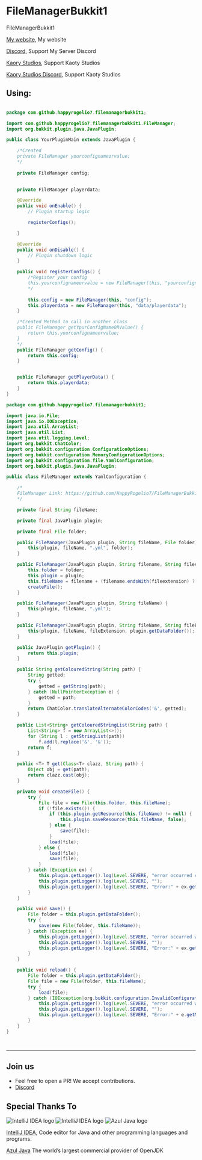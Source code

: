 # FileManagerBukkit1
FileManagerBukkit1

[My website](https://happyrogelio7.xyz), My website 

[Discord](https://discord.gg/3EebYUyeUX), Support My Server Discord

[Kaory Studios](https://kaorystudios.xyz), Support Kaoty Studios

[Kaory Studios Discord](https://discord.gg/Gw7m8kC), Support Kaoty Studios

## Using:
```java

package com.github.happyrogelio7.filemanagerbukkit1;

import com.github.happyrogelio7.filemanagerbukkit1.FileManager;
import org.bukkit.plugin.java.JavaPlugin;

public class YourPluginMain extends JavaPlugin {

    /*Created 
    private FileManager yourconfignameorvalue;
    */
    
    private FileManager config;
    

    private FileManager playerdata;

    @Override
    public void onEnable() {
        // Plugin startup logic

        registerConfigs();

    }

    @Override
    public void onDisable() {
        // Plugin shutdown logic
    }

    public void registerConfigs() {
        /*Register your config
        this.yourconfignameorvalue = new FileManager(this, "yourconfignameorvalue");
        */
        
        this.config = new FileManager(this, "config");
        this.playerdata = new FileManager(this, "data/playerdata");
    }

    /*Created Method to call in another class
    public FileManager getYpurConfigNameORValue() {
        return this.yourconfignameorvalue;
    }
    */
    public FileManager getConfig() {
        return this.config;
    }


    public FileManager getPlayerData() {
        return this.playerdata;
    }
}


```


```java
package com.github.happyrogelio7.filemanagerbukkit1;

import java.io.File;
import java.io.IOException;
import java.util.ArrayList;
import java.util.List;
import java.util.logging.Level;
import org.bukkit.ChatColor;
import org.bukkit.configuration.ConfigurationOptions;
import org.bukkit.configuration.MemoryConfigurationOptions;
import org.bukkit.configuration.file.YamlConfiguration;
import org.bukkit.plugin.java.JavaPlugin;

public class FileManager extends YamlConfiguration {

    /*
    FileManager Link: https://github.com/HappyRogelio7/FileManagerBukkit1
    */

    private final String fileName;

    private final JavaPlugin plugin;

    private final File folder;

    public FileManager(JavaPlugin plugin, String fileName, File folder) {
        this(plugin, fileName, ".yml", folder);
    }

    public FileManager(JavaPlugin plugin, String filename, String fileextension, File folder) {
        this.folder = folder;
        this.plugin = plugin;
        this.fileName = filename + (filename.endsWith(fileextension) ? "" : fileextension);
        createFile();
    }

    public FileManager(JavaPlugin plugin, String fileName) {
        this(plugin, fileName, ".yml");
    }

    public FileManager(JavaPlugin plugin, String fileName, String fileExtension) {
        this(plugin, fileName, fileExtension, plugin.getDataFolder());
    }

    public JavaPlugin getPlugin() {
        return this.plugin;
    }

    public String getColouredString(String path) {
        String getted;
        try {
            getted = getString(path);
        } catch (NullPointerException e) {
            getted = path;
        }
        return ChatColor.translateAlternateColorCodes('&', getted);
    }

    public List<String> getColouredStringList(String path) {
        List<String> f = new ArrayList<>();
        for (String l : getStringList(path))
            f.add(l.replace('&', '&'));
        return f;
    }

    public <T> T get(Class<T> clazz, String path) {
        Object obj = get(path);
        return clazz.cast(obj);
    }

    private void createFile() {
        try {
            File file = new File(this.folder, this.fileName);
            if (!file.exists()) {
                if (this.plugin.getResource(this.fileName) != null) {
                    this.plugin.saveResource(this.fileName, false);
                } else {
                    save(file);
                }
                load(file);
            } else {
                load(file);
                save(file);
            }
        } catch (Exception ex) {
            this.plugin.getLogger().log(Level.SEVERE, "error occurred creating the " + this.fileName + " file");
            this.plugin.getLogger().log(Level.SEVERE, "");
            this.plugin.getLogger().log(Level.SEVERE, "Error:" + ex.getMessage());
        }
    }

    public void save() {
        File folder = this.plugin.getDataFolder();
        try {
            save(new File(folder, this.fileName));
        } catch (Exception ex) {
            this.plugin.getLogger().log(Level.SEVERE, "error occurred while saving the " + this.fileName + " file");
            this.plugin.getLogger().log(Level.SEVERE, "");
            this.plugin.getLogger().log(Level.SEVERE, "Error:" + ex.getMessage());
        }
    }

    public void reload() {
        File folder = this.plugin.getDataFolder();
        File file = new File(folder, this.fileName);
        try {
            load(file);
        } catch (IOException|org.bukkit.configuration.InvalidConfigurationException e) {
            this.plugin.getLogger().log(Level.SEVERE, "error occurred while reloading the " + this.fileName + " file");
            this.plugin.getLogger().log(Level.SEVERE, "");
            this.plugin.getLogger().log(Level.SEVERE, "Error:" + e.getMessage());
        }
    }
}




```

---

## Join us

* Feel free to open a PR! We accept contributions.
* [Discord](https://discord.gg/3EebYUyeUX)

## Special Thanks To

![IntelliJ IDEA logo](https://resources.jetbrains.com/storage/products/company/brand/logos/IntelliJ_IDEA_icon.png?size=100px)
![IntelliJ IDEA logo](https://resources.jetbrains.com/storage/products/company/brand/logos/IntelliJ_IDEA.png)
![Azul Java logo](https://www.azul.com/wp-content/themes/azul/dist/img/logo.svg)


[IntelliJ IDEA](https://www.jetbrains.com/idea/), Code editor for Java and other programming languages and programs.

[Azul Java](https://www.azul.com/) The world’s largest commercial provider of OpenJDK

